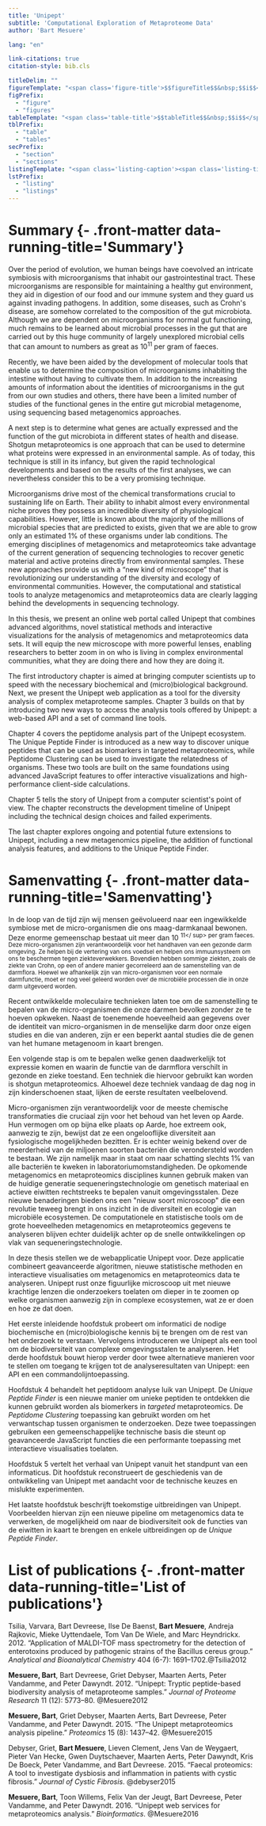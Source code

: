 ```yaml
---
title: 'Unipept'
subtitle: 'Computational Exploration of Metaproteome Data'
author: 'Bart Mesuere'

lang: "en"

link-citations: true
citation-style: bib.cls

titleDelim: ""
figureTemplate: "<span class='figure-title'>$$figureTitle$$&nbsp;$$i$$</span> $$t$$"
figPrefix:
  - "figure"
  - "figures"
tableTemplate: "<span class='table-title'>$$tableTitle$$&nbsp;$$i$$</span> $$t$$"
tblPrefix:
  - "table"
  - "tables"
secPrefix:
  - "section"
  - "sections"
listingTemplate: "<span class='listing-caption'><span class='listing-title'>$$listingTitle$$&nbsp;$$i$$</span> $$t$$</span>"
lstPrefix:
  - "listing"
  - "listings"
---
```

# Summary {- .front-matter data-running-title='Summary'}

Over the period of evolution, we human beings have coevolved an intricate symbiosis with microorganisms that inhabit our gastrointestinal tract. These microorganisms are responsible for maintaining a healthy gut environment, they aid in digestion of our food and our immune system and they guard us against invading pathogens. In addition, some diseases, such as Crohn's disease, are somehow correlated to the composition of the gut microbiota. Although we are dependent on microorganisms for normal gut functioning, much remains to be learned about microbial processes in the gut that are carried out by this huge community of largely unexplored microbial cells that can amount to numbers as great as 10<sup>11</sup> per gram of faeces.

Recently, we have been aided by the development of molecular tools that enable us to determine the composition of microorganisms inhabiting the intestine without having to cultivate them. In addition to the increasing amounts of information about the identities of microorganisms in the gut from our own studies and others, there have been a limited number of studies of the functional genes in the entire gut microbial metagenome, using sequencing based metagenomics approaches.

A next step is to determine what genes are actually expressed and the function of the gut microbiota in different states of health and disease. Shotgun metaproteomics is one approach that can be used to determine what proteins were expressed in an environmental sample. As of today, this technique is still in its infancy, but given the rapid technological developments and based on the results of the first analyses, we can nevertheless consider this to be a very promising technique.

Microorganisms drive most of the chemical transformations crucial to sustaining life on Earth. Their ability to inhabit almost every environmental niche proves they possess an incredible diversity of physiological capabilities. However, little is known about the majority of the millions of microbial species that are predicted to exists, given that we are able to grow only an estimated 1% of these organisms under lab conditions. The emerging disciplines of metagenomics and metaproteomics take advantage of the current generation of sequencing technologies to recover genetic material and active proteins directly from environmental samples. These new approaches provide us with a “new kind of microscope” that is revolutionizing our understanding of the diversity and ecology of environmental communities. However, the computational and statistical tools to analyze metagenomics and metaproteomics data are clearly lagging behind the developments in sequencing technology.

In this thesis, we present an online web portal called Unipept that combines advanced algorithms, novel statistical methods and interactive visualizations for the analysis of metagenomics and metaproteomics data sets. It will equip the new microscope with more powerful lenses, enabling researchers to better zoom in on who is living in complex environmental communities, what they are doing there and how they are doing it.

The first introductory chapter is aimed at bringing computer scientists up to speed with the necessary biochemical and (micro)biological background. Next, we present the Unipept web application as a tool for the diversity analysis of complex metaproteome samples. Chapter 3 builds on that by introducing two new ways to access the analysis tools offered by Unipept: a web-based API and a set of command line tools.

Chapter 4 covers the peptidome analysis part of the Unipept ecosystem. The Unique Peptide Finder is introduced as a new way to discover unique peptides that can be used as biomarkers in targeted metaproteomics, while Peptidome Clustering can be used to investigate the relatedness of organisms. These two tools are built on the same foundations using advanced JavaScript features to offer interactive visualizations and high-performance client-side calculations.

Chapter 5 tells the story of Unipept from a computer scientist's point of view. The chapter reconstructs the development timeline of Unipept including the technical design choices and failed experiments.

The last chapter explores ongoing and potential future extensions to Unipept, including a new metagenomics pipeline, the addition of functional analysis features, and additions to the Unique Peptide Finder.

# Samenvatting {- .front-matter data-running-title='Samenvatting'}

In de loop van de tijd zijn wij mensen geëvolueerd naar een ingewikkelde symbiose met de micro-organismen die ons maag-darmkanaal bewonen. Deze enorme gemeenschap bestaat uit meer dan 10 <sup>11</ sup> per gram faeces. Deze micro-organismen zijn verantwoordelijk voor het handhaven van een gezonde darm omgeving. Ze helpen bij de vertering van ons voedsel en helpen ons immuunsysteem om ons te beschermen tegen ziekteverwekkers. Bovendien hebben sommige ziekten, zoals de ziekte van Crohn, op een of andere manier gecorreleerd aan de samenstelling van de darmflora. Hoewel we afhankelijk zijn van micro-organismen voor een normale darmfunctie, moet er nog veel geleerd worden over de microbiële processen die in onze darm uitgevoerd worden.

Recent ontwikkelde moleculaire technieken laten toe om de samenstelling te bepalen van de micro-organismen die onze darmen bevolken zonder ze te hoeven opkweken. Naast de toenemende hoeveelheid aan gegevens over de identiteit van micro-organismen in de menselijke darm door onze eigen studies en die van anderen, zijn er een beperkt aantal studies die de genen van het humane metagenoom in kaart brengen.

Een volgende stap is om te bepalen welke genen daadwerkelijk tot expressie komen en waarin de functie van de darmflora verschilt in gezonde en zieke toestand. Een techniek die hiervoor gebruikt kan worden is shotgun metaproteomics. Alhoewel deze techniek vandaag de dag nog in zijn kinderschoenen staat, lijken de eerste resultaten veelbelovend.

Micro-organismen zijn verantwoordelijk voor de meeste chemische transformaties die cruciaal zijn voor het behoud van het leven op Aarde. Hun vermogen om op bijna elke plaats op Aarde, hoe extreem ook, aanwezig te zijn, bewijst dat ze een ongelooflijke diversiteit aan fysiologische mogelijkheden bezitten. Er is echter weinig bekend over de meerderheid van de miljoenen soorten bacteriën die verondersteld worden te bestaan. We zijn namelijk maar in staat om naar schatting slechts 1% van alle bacteriën te kweken in laboratoriumomstandigheden. De opkomende metagenomics en metaproteomics disciplines kunnen gebruik maken van de huidige generatie sequeneringstechnologie om genetisch materiaal en actieve eiwitten rechtstreeks te bepalen vanuit omgevingsstalen. Deze nieuwe benaderingen bieden ons een "nieuw soort microscoop" die een revolutie teweeg brengt in ons inzicht in de diversiteit en ecologie van microbiële ecosystemen. De computationele en statistische tools om de grote hoeveelheden metagenomics en metaproteomics gegevens te analyseren blijven echter duidelijk achter op de snelle ontwikkelingen op vlak van sequeneringstechnologie.

In deze thesis stellen we de webapplicatie Unipept voor. Deze applicatie combineert geavanceerde algoritmen, nieuwe statistische methoden en interactieve visualisaties om metagenomics en metaproteomics data te analyseren. Unipept rust onze figuurlijke microscoop uit met nieuwe krachtige lenzen die onderzoekers toelaten om dieper in te zoomen op welke organismen aanwezig zijn in complexe ecosystemen, wat ze er doen en hoe ze dat doen.

Het eerste inleidende hoofdstuk probeert om informatici de nodige biochemische en (micro)biologische kennis bij te brengen om de rest van het onderzoek te verstaan. Vervolgens introduceren we Unipept als een tool om de biodiversiteit van complexe omgevingsstalen te analyseren. Het derde hoofdstuk bouwt hierop verder door twee alternatieve manieren voor te stellen om toegang te krijgen tot de analyseresultaten van Unipept: een API en een commandolijntoepassing.

Hoofdstuk 4 behandelt het peptidoom analyse luik van Unipept. De *Unique Peptide Finder* is een nieuwe manier om unieke peptiden te ontdekken die kunnen gebruikt worden als biomerkers in *targeted* metaproteomics. De *Peptidome Clustering* toepassing kan gebruikt worden om het verwantschap tussen organismen te onderzoeken. Deze twee toepassingen gebruiken een gemeenschappelijke technische basis die steunt op geavanceerde JavaScript functies die een performante toepassing met interactieve visualisaties toelaten.

Hoofdstuk 5 vertelt het verhaal van Unipept vanuit het standpunt van een informaticus. Dit hoofdstuk reconstrueert de geschiedenis van de ontwikkeling van Unipept met aandacht voor de technische keuzes en mislukte experimenten.

Het laatste hoofdstuk beschrijft toekomstige uitbreidingen van Unipept. Voorbeelden hiervan zijn een nieuwe pipeline om metagenomics data te verwerken, de mogelijkheid om naar de biodiversiteit ook de functies van de eiwitten in kaart te brengen en enkele uitbreidingen op de *Unique Peptide Finder*.

# List of publications {- .front-matter data-running-title='List of publications'}

Tsilia, Varvara, Bart Devreese, Ilse De Baenst, **Bart Mesuere**, Andreja Rajkovic, Mieke Uyttendaele, Tom Van De Wiele, and Marc Heyndrickx. 2012. “Application of MALDI-TOF mass spectrometry for the detection of enterotoxins produced by pathogenic strains of the Bacillus cereus group.” *Analytical and Bioanalytical Chemistry* 404 (6-7): 1691–1702.<span class="hidden">@Tsilia2012</span>

**Mesuere, Bart**, Bart Devreese, Griet Debyser, Maarten Aerts, Peter Vandamme, and Peter Dawyndt. 2012. “Unipept: Tryptic peptide-based biodiversity analysis of metaproteome samples.” *Journal of Proteome Research* 11 (12): 5773–80. <span class="hidden">@Mesuere2012</span>

**Mesuere, Bart**, Griet Debyser, Maarten Aerts, Bart Devreese, Peter Vandamme, and Peter Dawyndt. 2015. “The Unipept metaproteomics analysis pipeline.” *Proteomics* 15 (8): 1437–42. <span class="hidden">@Mesuere2015</span>

Debyser, Griet, **Bart Mesuere**, Lieven Clement, Jens Van de Weygaert, Pieter Van Hecke, Gwen Duytschaever, Maarten Aerts, Peter Dawyndt, Kris De Boeck, Peter Vandamme, and Bart Devreese. 2015. “Faecal proteomics: A tool to investigate dysbiosis and inflammation in patients with cystic fibrosis.” *Journal of Cystic Fibrosis*. <span class="hidden">@debyser2015</span>

**Mesuere, Bart**, Toon Willems, Felix Van der Jeugt, Bart Devreese, Peter Vandamme, and Peter Dawyndt. 2016. “Unipept web services for metaproteomics analysis.” *Bioinformatics*. <span class="hidden">@Mesuere2016</span>
